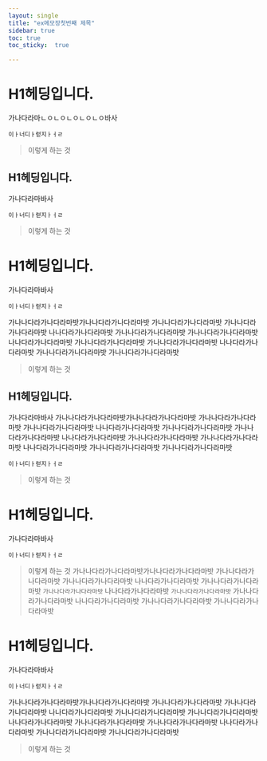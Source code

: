 ```yaml
---
layout: single
title: "ex메모장첫번째 제목"
sidebar: true
toc: true  
toc_sticky:  true

---
```


# H1헤딩입니다.
가나다라마ㄴㅇㄴㅇㄴㅇㄴㅇㄴㅇ바사

```
이ㅏ너디ㅏ럳지ㅏㅓㄹ
```

> 이렇게 하는 것 

## H1헤딩입니다.
가나다라마바사

```
이ㅏ너디ㅏ럳지ㅏㅓㄹ
```

> 이렇게 하는 것 

# H1헤딩입니다.
가나다라마바사

```
이ㅏ너디ㅏ럳지ㅏㅓㄹ
```
가나나다라가나다라마밧가나나다라가나다라마밧
가나나다라가나다라마밧 
가나나다라가나다라마밧 나나다라가나다라마밧 가나나다라가나다라마밧 가나나다라가나다라마밧 나나다라가나다라마밧 가나나다라가나다라마밧 가나나다라가나다라마밧 나나다라가나다라마밧 가나나다라가나다라마밧
가나나다라가나다라마밧

> 이렇게 하는 것 

## H1헤딩입니다.
가나다라마바사
가나나다라가나다라마밧가나나다라가나다라마밧
가나나다라가나다라마밧 
가나나다라가나다라마밧 나나다라가나다라마밧 가나나다라가나다라마밧 가나나다라가나다라마밧 나나다라가나다라마밧 가나나다라가나다라마밧 가나나다라가나다라마밧 나나다라가나다라마밧 가나나다라가나다라마밧
가나나다라가나다라마밧
```
이ㅏ너디ㅏ럳지ㅏㅓㄹ
```

> 이렇게 하는 것 

# H1헤딩입니다.
가나다라마바사

```
이ㅏ너디ㅏ럳지ㅏㅓㄹ
```

> 이렇게 하는 것 
가나나다라가나다라마밧가나나다라가나다라마밧
가나나다라가나다라마밧 
가나나다라가나다라마밧 나나다라가나다라마밧 가나나다라가나다라마밧 `가나나다라가나다라마밧` 나나다라가나다라마밧 `가나나다라가나다라마밧` 가나나다라가나다라마밧 나나다라가나다라마밧 가나나다라가나다라마밧
가나나다라가나다라마밧
# H1헤딩입니다.
가나다라마바사

```
이ㅏ너디ㅏ럳지ㅏㅓㄹ
```
가나나다라가나다라마밧가나나다라가나다라마밧
가나나다라가나다라마밧 
가나나다라가나다라마밧 나나다라가나다라마밧 가나나다라가나다라마밧 가나나다라가나다라마밧 나나다라가나다라마밧 가나나다라가나다라마밧 가나나다라가나다라마밧 나나다라가나다라마밧 가나나다라가나다라마밧
가나나다라가나다라마밧
> 이렇게 하는 것 




